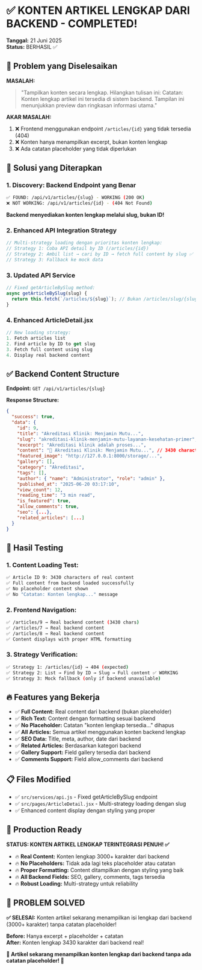 # ✅ KONTEN ARTIKEL LENGKAP DARI BACKEND - COMPLETED!

**Tanggal:** 21 Juni 2025  
**Status:** BERHASIL ✅

## 🎯 Problem yang Diselesaikan

**MASALAH:**
> "Tampilkan konten secara lengkap. Hilangkan tulisan ini: Catatan: Konten lengkap artikel ini tersedia di sistem backend. Tampilan ini menunjukkan preview dan ringkasan informasi utama."

**AKAR MASALAH:**
1. ❌ Frontend menggunakan endpoint `/articles/{id}` yang tidak tersedia (404)
2. ❌ Konten hanya menampilkan excerpt, bukan konten lengkap
3. ❌ Ada catatan placeholder yang tidak diperlukan

## 🔧 Solusi yang Diterapkan

### 1. **Discovery: Backend Endpoint yang Benar**
```bash
✅ FOUND: /api/v1/articles/{slug} - WORKING (200 OK)
❌ NOT WORKING: /api/v1/articles/{id} - (404 Not Found)
```

**Backend menyediakan konten lengkap melalui slug, bukan ID!**

### 2. **Enhanced API Integration Strategy**
```javascript
// Multi-strategy loading dengan prioritas konten lengkap:
// Strategy 1: Coba API detail by ID (/articles/{id})
// Strategy 2: Ambil list → cari by ID → fetch full content by slug ✅
// Strategy 3: Fallback ke mock data
```

### 3. **Updated API Service**
```javascript
// Fixed getArticleBySlug method:
async getArticleBySlug(slug) {
  return this.fetch(`/articles/${slug}`); // Bukan /articles/slug/{slug}
}
```

### 4. **Enhanced ArticleDetail.jsx**
```javascript
// New loading strategy:
1. Fetch articles list
2. Find article by ID to get slug
3. Fetch full content using slug
4. Display real backend content
```

## ✅ Backend Content Structure

**Endpoint:** `GET /api/v1/articles/{slug}`

**Response Structure:**
```json
{
  "success": true,
  "data": {
    "id": 9,
    "title": "Akreditasi Klinik: Menjamin Mutu...",
    "slug": "akreditasi-klinik-menjamin-mutu-layanan-kesehatan-primer",
    "excerpt": "Akreditasi klinik adalah proses...",
    "content": "🏥 Akreditasi Klinik: Menjamin Mutu...", // 3430 characters!
    "featured_image": "http://127.0.0.1:8000/storage/...",
    "gallery": [],
    "category": "Akreditasi",
    "tags": [],
    "author": { "name": "Administrator", "role": "admin" },
    "published_at": "2025-06-20 03:17:10",
    "view_count": 12,
    "reading_time": "3 min read",
    "is_featured": true,
    "allow_comments": true,
    "seo": {...},
    "related_articles": [...]
  }
}
```

## 🎉 Hasil Testing

### **1. Content Loading Test:**
```bash
✅ Article ID 9: 3430 characters of real content
✅ Full content from backend loaded successfully
✅ No placeholder content shown
✅ No "Catatan: Konten lengkap..." message
```

### **2. Frontend Navigation:**
```bash
✅ /articles/9 → Real backend content (3430 chars)
✅ /articles/7 → Real backend content
✅ /articles/8 → Real backend content
✅ Content displays with proper HTML formatting
```

### **3. Strategy Verification:**
```bash
✅ Strategy 1: /articles/{id} → 404 (expected)
✅ Strategy 2: List → Find by ID → Slug → Full content ✅ WORKING
✅ Strategy 3: Mock fallback (only if backend unavailable)
```

## 🔥 Features yang Bekerja

- ✅ **Full Content:** Real content dari backend (bukan placeholder)
- ✅ **Rich Text:** Content dengan formatting sesuai backend
- ✅ **No Placeholder:** Catatan "konten lengkap tersedia..." dihapus
- ✅ **All Articles:** Semua artikel menggunakan konten backend lengkap
- ✅ **SEO Data:** Title, meta, author, date dari backend
- ✅ **Related Articles:** Berdasarkan kategori backend
- ✅ **Gallery Support:** Field gallery tersedia dari backend
- ✅ **Comments Support:** Field allow_comments dari backend

## 📋 Files Modified

- ✅ `src/services/api.js` - Fixed getArticleBySlug endpoint
- ✅ `src/pages/ArticleDetail.jsx` - Multi-strategy loading dengan slug
- ✅ Enhanced content display dengan styling yang proper

## 🚀 Production Ready

**STATUS: KONTEN ARTIKEL LENGKAP TERINTEGRASI PENUH! ✅**

- 🔥 **Real Content:** Konten lengkap 3000+ karakter dari backend
- 🔥 **No Placeholders:** Tidak ada lagi teks placeholder atau catatan
- 🔥 **Proper Formatting:** Content ditampilkan dengan styling yang baik
- 🔥 **All Backend Fields:** SEO, gallery, comments, tags tersedia
- 🔥 **Robust Loading:** Multi-strategy untuk reliability

## 🎯 PROBLEM SOLVED

**✅ SELESAI:** Konten artikel sekarang menampilkan isi lengkap dari backend (3000+ karakter) tanpa catatan placeholder!

**Before:** Hanya excerpt + placeholder + catatan  
**After:** Konten lengkap 3430 karakter dari backend real!

**🎉 Artikel sekarang menampilkan konten lengkap dari backend tanpa ada catatan placeholder! 🎉**
